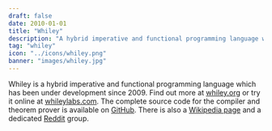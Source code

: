 ```yaml
---
draft: false
date: 2010-01-01
title: "Whiley"
description: "A hybrid imperative and functional programming language which provides static checking of pre- and post-conditions."
tag: "whiley"
icon: "../icons/whiley.png"
banner: "images/whiley.jpg"
---
```


Whiley is a hybrid imperative and functional programming language which has been under development since 2009.  Find out more at [whiley.org](http://whiley.org) or try it online at [whileylabs.com](http://whileylabs.com).  The complete source code for the compiler and theorem prover is available on [GitHub](https://github.com/Whiley/).  There is also a [Wikipedia page](https://en.wikipedia.org/wiki/Whiley_(programming_language)) and a dedicated [Reddit](https://www.reddit.com/r/whiley/) group.
